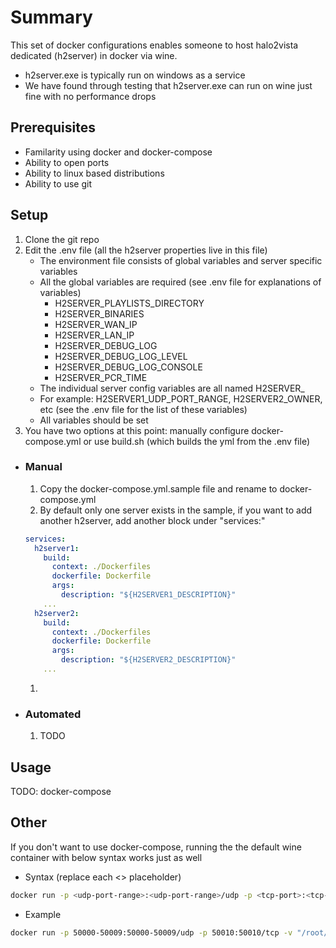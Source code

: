 # Summary

This set of docker configurations enables someone to host halo2vista dedicated (h2server) in docker via wine.
 - h2server.exe is typically run on windows as a service
 - We have found through testing that h2server.exe can run on wine just fine with no performance drops

## Prerequisites 

- Familarity using docker and docker-compose
- Ability to open ports
- Ability to linux based distributions
- Ability to use git

## Setup

1. Clone the git repo
1. Edit the .env file (all the h2server properties live in this file)
    * The environment file consists of global variables and server specific variables
    * All the global variables are required (see .env file for explanations of variables)
      * H2SERVER_PLAYLISTS_DIRECTORY
      * H2SERVER_BINARIES
      * H2SERVER_WAN_IP 
      * H2SERVER_LAN_IP
      * H2SERVER_DEBUG_LOG
      * H2SERVER_DEBUG_LOG_LEVEL
      * H2SERVER_DEBUG_LOG_CONSOLE
      * H2SERVER_PCR_TIME
    * The individual server config variables are all named H2SERVER<number>_<property-name>
    * For example: H2SERVER1_UDP_PORT_RANGE, H2SERVER2_OWNER, etc (see the .env file for the list of these variables)
    * All variables should be set
1. You have two options at this point: manually configure docker-compose.yml or use build.sh (which builds the yml from the .env file)

* ### Manual
  1. Copy the docker-compose.yml.sample file and rename to docker-compose.yml
  1. By default only one server exists in the sample, if you want to add another h2server, add another block under "services:"
  ```yaml
  services:
    h2server1:
      build:
        context: ./Dockerfiles
        dockerfile: Dockerfile
        args:
          description: "${H2SERVER1_DESCRIPTION}"
      ...
    h2server2:
      build:
        context: ./Dockerfiles
        dockerfile: Dockerfile
        args:
          description: "${H2SERVER2_DESCRIPTION}"
      ...
  ```
  1. 
* ### Automated
  1. TODO

## Usage

TODO: docker-compose

## Other

If you don't want to use docker-compose, running the the default wine container with below syntax works just as well

* Syntax (replace each <> placeholder)

```sh
docker run -p <udp-port-range>:<udp-port-range>/udp -p <tcp-port>:<tcp-port>/tcp -v "<host-location-of-h2server-playlists>:/home/wineuser/.wine/drive_c/users/wineuser/My Documents/My Games/Halo 2/Server" -v <host-location-of-h2server-binaries>:/home/h2server -v <host-location-of-h2server-config-ini>:/home/h2serverconfig1.ini -it scottyhardy/docker-wine wine /home/h2server/h2server.exe -live -h2config=/home/h2serverconfig1.ini
```

* Example

```sh
docker run -p 50000-50009:50000-50009/udp -p 50010:50010/tcp -v "/root/h2server-binaries/playlists:/home/wineuser/.wine/drive_c/users/wineuser/My Documents/My Games/Halo 2/Server" -v /root/h2server-binaries:/home/h2server -v /root/h2serverconfig1.ini:/home/h2serverconfig1.ini -it scottyhardy/docker-wine wine /home/h2server/h2server.exe -live -h2config=/home/h2serverconfig1.ini
```
